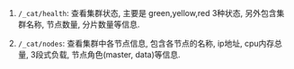 
1. `/_cat/health`: 查看集群状态, 主要是 green,yellow,red 3种状态, 另外包含集群名称, 节点数量, 分片数量等信息.

2. `/_cat/nodes`: 查看集群中各节点信息, 包含各节点的名称, ip地址, cpu内存总量, 3段式负载, 节点角色(master, data)等信息.
